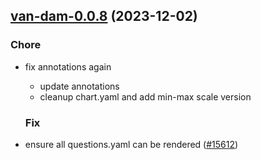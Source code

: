 

## [van-dam-0.0.8](https://github.com/truecharts/charts/compare/van-dam-0.0.7...van-dam-0.0.8) (2023-12-02)

### Chore

- fix annotations again
  - update annotations
  - cleanup chart.yaml and add min-max scale version
  
  ### Fix

- ensure all questions.yaml can be rendered ([#15612](https://github.com/truecharts/charts/issues/15612))
  
  